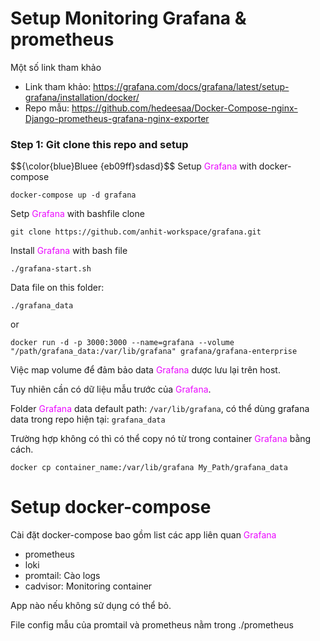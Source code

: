 # Setup Monitoring Grafana & prometheus

Một số link tham khảo
- Link tham khảo: https://grafana.com/docs/grafana/latest/setup-grafana/installation/docker/
- Repo mẫu: https://github.com/hedeesaa/Docker-Compose-nginx-Django-prometheus-grafana-nginx-exporter 
### <span style="color:#00bf3a"></span> Step 1:</span> Git clone this repo and setup 
$${\color{blue}Bluee \{eb09ff}sdasd}$$
Setup <span style="color:#eb09ff">Grafana</span> with docker-compose
```
docker-compose up -d grafana
```

Setp <span style="color:#eb09ff">Grafana</span> with bashfile
clone
```
git clone https://github.com/anhit-workspace/grafana.git
```

Install <span style="color:#eb09ff">Grafana</span> with bash file
```
./grafana-start.sh
```
Data file on this folder:
```
./grafana_data
```
or
```
docker run -d -p 3000:3000 --name=grafana --volume "/path/grafana_data:/var/lib/grafana" grafana/grafana-enterprise
```
Việc map volume để đảm bảo data <span style="color:#eb09ff">Grafana</span> dược lưu lại trên host.

Tuy nhiên cần có dữ liệu mẫu trước của <span style="color:#eb09ff">Grafana</span>.

Folder <span style="color:#eb09ff">Grafana</span> data default path: `/var/lib/grafana`, có thể dùng grafana data trong repo hiện tại: `grafana_data`

Trường hợp không có thì có thể copy nó từ trong container <span style="color:#eb09ff">Grafana</span> bằng cách.
```
docker cp container_name:/var/lib/grafana My_Path/grafana_data
```

# Setup docker-compose
Cài đặt docker-compose bao gồm list các app liên quan <span style="color:#eb09ff">Grafana</span>

- prometheus
- loki
- promtail: Cào logs
- cadvisor: Monitoring container

App nào nếu không sử dụng có thể bỏ.

File config mẫu của promtail và prometheus nằm trong ./prometheus
